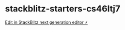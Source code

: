 # stackblitz-starters-cs46ltj7

[Edit in StackBlitz next generation editor ⚡️](https://stackblitz.com/~/github.com/alferro/stackblitz-starters-cs46ltj7)